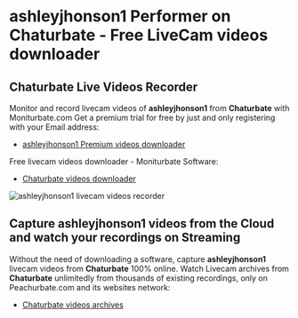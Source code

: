 # ashleyjhonson1 Performer on Chaturbate - Free LiveCam videos downloader

## Chaturbate Live Videos Recorder

Monitor and record livecam videos of **ashleyjhonson1** from **Chaturbate** with Moniturbate.com
Get a premium trial for free by just and only registering with your Email address:
* [ashleyjhonson1 Premium videos downloader](https://moniturbate.com/request-demo-licence-key.html)

Free livecam videos downloader - Moniturbate Software:
* [Chaturbate videos downloader](https://moniturbate.com/moniturbate-download-software.html)

![ashleyjhonson1 livecam videos recorder](https://peachurnet.com/templates/moniturbate-software.png)


## Capture ashleyjhonson1 videos from the Cloud and watch your recordings on Streaming

Without the need of downloading a software, capture **ashleyjhonson1** livecam videos from **Chaturbate** 100% online.
Watch Livecam archives from **Chaturbate** unlimitedly from thousands of existing recordings, only on Peachurbate.com and its websites network:
* [Chaturbate videos archives](https://peachurnet.com/)